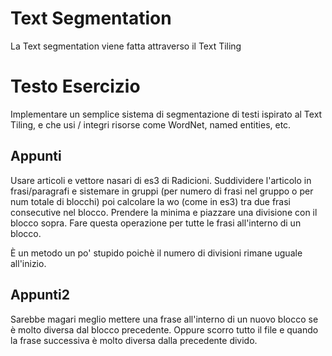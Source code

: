 # Text Segmentation
La Text segmentation viene fatta attraverso il Text Tiling

# Testo Esercizio
Implementare un semplice sistema di segmentazione di testi ispirato al Text Tiling, e che usi / integri risorse come WordNet, named entities, etc.

## Appunti
Usare articoli e vettore nasari di es3 di Radicioni.
Suddividere l'articolo in frasi/paragrafi e sistemare in gruppi (per numero di frasi nel gruppo o per num totale di blocchi)
poi calcolare la wo (come in es3) tra due frasi consecutive nel blocco. Prendere la minima e piazzare una divisione con il blocco sopra.
Fare questa operazione per tutte le frasi all'interno di un blocco.

È un metodo un po' stupido poichè il numero di divisioni rimane uguale all'inizio.

## Appunti2
Sarebbe magari meglio mettere una frase all'interno di un nuovo blocco se è molto diversa dal blocco precedente.
Oppure scorro tutto il file e quando la frase successiva è molto diversa dalla precedente divido.
